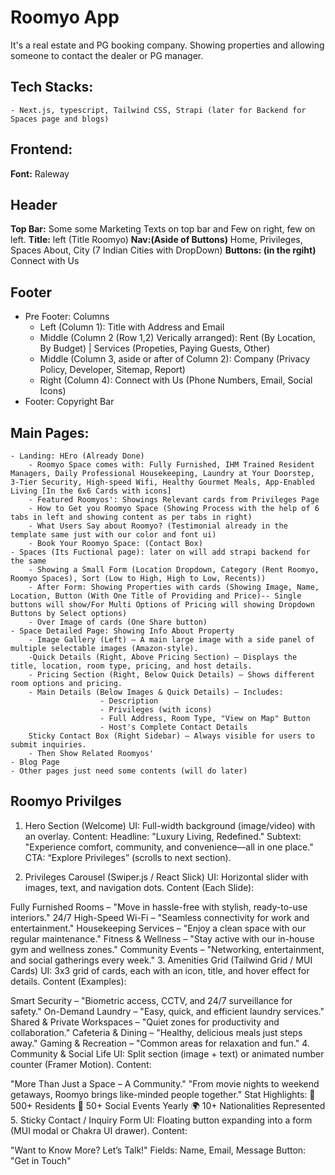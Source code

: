 # Roomyo App

It's a real estate and PG booking company. Showing properties and allowing someone to contact the dealer or PG manager.

## Tech Stacks:
    - Next.js, typescript, Tailwind CSS, Strapi (later for Backend for Spaces page and blogs) 


## Frontend:
**Font:** Raleway

## Header
**Top Bar:** Some some Marketing Texts on top bar and Few on right, few on left.
**Title:** left (Title Roomyo)
**Nav:(Aside of Buttons)** Home, Privileges, Spaces About, City (7 Indian Cities with DropDown)
**Buttons: (in the rgiht)** Connect with Us


## Footer
- Pre Footer: Columns
    - Left (Column 1): Title with Address and Email
    - Middle (Column 2 (Row 1,2) Verically arranged): Rent (By Location, By Budget) | Services (Propeties, Paying Guests, Other)
    - Middle (Column 3, aside or after of Column 2): Company (Privacy Policy, Developer, Sitemap, Report)
    - Right (Column 4): Connect with Us (Phone Numbers, Email, Social Icons)
- Footer: Copyright Bar

## Main Pages:
    - Landing: HEro (Already Done)
        - Roomyo Space comes with: Fully Furnished, IHM Trained Resident Managers, Daily Professional Housekeeping, Laundry at Your Doorstep, 3-Tier Security, High-speed Wifi, Healthy Gourmet Meals, App-Enabled Living [In the 6x6 Cards with icons]
        - Featured Roomyos': Showings Relevant cards from Privileges Page
        - How to Get you Roomyo Space (Showing Process with the help of 6 tabs in left and showing content as per tabs in right)
        - What Users Say about Roomyo? (Testimonial already in the template same just with our color and font ui)
        - Book Your Roomyo Space: (Contact Box)
    - Spaces (Its Fuctional page): later on will add strapi backend for the same
        - Showing a Small Form (Location Dropdown, Category (Rent Roomyo, Roomyo Spaces), Sort (Low to High, High to Low, Recents))
        - After Form: Showing Properties with cards (Showing Image, Name, Location, Button (With One Title of Providing and Price)-- Single buttons will show/For Multi Options of Pricing will showing Dropdown Buttons by Select options)
        - Over Image of cards (One Share button)
    - Space Detailed Page: Showing Info About Property
        - Image Gallery (Left) – A main large image with a side panel of multiple selectable images (Amazon-style).
        -Quick Details (Right, Above Pricing Section) – Displays the title, location, room type, pricing, and host details.
        - Pricing Section (Right, Below Quick Details) – Shows different room options and pricing.
        - Main Details (Below Images & Quick Details) – Includes:
                        - Description
                        - Privileges (with icons)
                        - Full Address, Room Type, "View on Map" Button
                        - Host's Complete Contact Details
        Sticky Contact Box (Right Sidebar) – Always visible for users to submit inquiries.
        - Then Show Related Roomyos'
    - Blog Page
    - Other pages just need some contents (will do later)


## Roomyo Privilges

1. Hero Section (Welcome)
UI: Full-width background (image/video) with an overlay.
Content:
Headline: "Luxury Living, Redefined."
Subtext: "Experience comfort, community, and convenience—all in one place."
CTA: “Explore Privileges” (scrolls to next section).

2. Privileges Carousel (Swiper.js / React Slick)
UI: Horizontal slider with images, text, and navigation dots.
Content (Each Slide):

Fully Furnished Rooms – "Move in hassle-free with stylish, ready-to-use interiors."
24/7 High-Speed Wi-Fi – "Seamless connectivity for work and entertainment."
Housekeeping Services – "Enjoy a clean space with our regular maintenance."
Fitness & Wellness – "Stay active with our in-house gym and wellness zones."
Community Events – "Networking, entertainment, and social gatherings every week."
3. Amenities Grid (Tailwind Grid / MUI Cards)
UI: 3x3 grid of cards, each with an icon, title, and hover effect for details.
Content (Examples):

Smart Security – "Biometric access, CCTV, and 24/7 surveillance for safety."
On-Demand Laundry – "Easy, quick, and efficient laundry services."
Shared & Private Workspaces – "Quiet zones for productivity and collaboration."
Cafeteria & Dining – "Healthy, delicious meals just steps away."
Gaming & Recreation – "Common areas for relaxation and fun."
4. Community & Social Life
UI: Split section (image + text) or animated number counter (Framer Motion).
Content:

"More Than Just a Space – A Community."
"From movie nights to weekend getaways, Roomyo brings like-minded people together."
Stat Highlights:
🚀 500+ Residents
🎉 50+ Social Events Yearly
🌍 10+ Nationalities Represented
5. Sticky Contact / Inquiry Form
UI: Floating button expanding into a form (MUI modal or Chakra UI drawer).
Content:

"Want to Know More? Let’s Talk!"
Fields: Name, Email, Message
Button: "Get in Touch"
